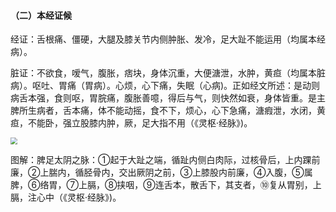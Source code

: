 #### （二）本经证候

经证：舌根痛、僵硬，大腿及膝关节内侧肿胀、发冷，足大趾不能运用（均属本经病）。

脏证：不欲食，嗳气，腹胀，痞块，身体沉重，大便溏泄，水肿，黄疸（均属本脏病）。呕吐、胃痛（胃病）。心烦，心下痛，失眠（心病)。正如经文所述：是动则病舌本强，食则呕，胃脘痛，腹胀善噫，得后与气，则快然如衰，身体皆重。是主脾所生病者，舌本痛，体不能动摇，食不下，烦心，心下急痛，溏瘕泄，水闭，黄疸，不能卧，强立股膝内肿，厥，足大指不用（《灵枢·经脉》)。

<img src="img/图40.jpg" style="zoom: 67%;" />

图解：脾足太阴之脉：①起于大趾之端，循趾内侧白肉际，过核骨后，上内踝前廉，②上腨内，循胫骨内，交出厥阴之前，③上膝股内前廉，④入腹，⑤属脾，⑥络胃，⑦上膈，⑧挟咽，⑨连舌本，散舌下，其支者，⑩复从胃别，上膈，注心中（《灵枢·经脉》)。
